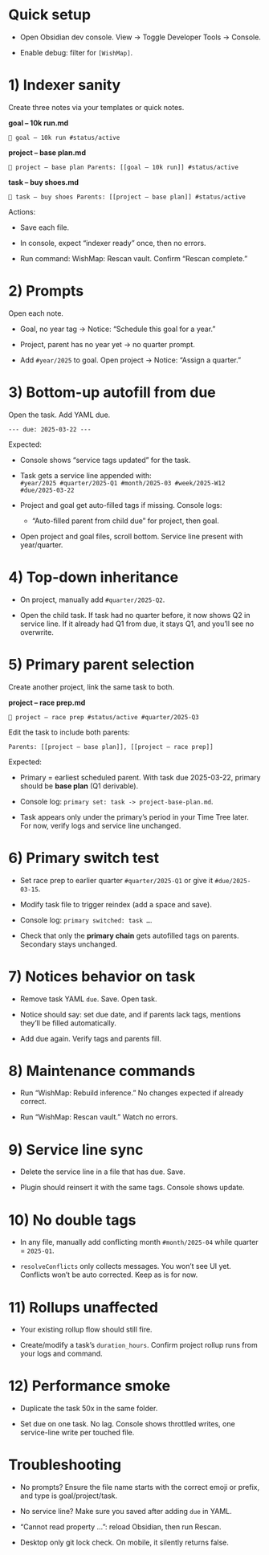 # Quick setup

- Open Obsidian dev console. View → Toggle Developer Tools → Console.
    
- Enable debug: filter for `[WishMap]`.
    

# 1) Indexer sanity

Create three notes via your templates or quick notes.

**goal – 10k run.md**

`🎯 goal – 10k run #status/active`

**project – base plan.md**

`🚀 project – base plan Parents: [[goal – 10k run]] #status/active`

**task – buy shoes.md**

`📌 task – buy shoes Parents: [[project – base plan]] #status/active`

Actions:

- Save each file.
    
- In console, expect “indexer ready” once, then no errors.
    
- Run command: WishMap: Rescan vault. Confirm “Rescan complete.”
    

# 2) Prompts

Open each note.

- Goal, no year tag → Notice: “Schedule this goal for a year.”
    
- Project, parent has no year yet → no quarter prompt.
    
- Add `#year/2025` to goal. Open project → Notice: “Assign a quarter.”
    

# 3) Bottom-up autofill from due

Open the task. Add YAML due.

`--- due: 2025-03-22 ---`

Expected:

- Console shows “service tags updated” for the task.
    
- Task gets a service line appended with:  
    `#year/2025 #quarter/2025-Q1 #month/2025-03 #week/2025-W12 #due/2025-03-22`
    
- Project and goal get auto-filled tags if missing. Console logs:
    
    - “Auto-filled parent from child due” for project, then goal.
        
- Open project and goal files, scroll bottom. Service line present with year/quarter.
    

# 4) Top-down inheritance

- On project, manually add `#quarter/2025-Q2`.
    
- Open the child task. If task had no quarter before, it now shows Q2 in service line. If it already had Q1 from due, it stays Q1, and you’ll see no overwrite.
    

# 5) Primary parent selection

Create another project, link the same task to both.

**project – race prep.md**

`🚀 project – race prep #status/active #quarter/2025-Q3`

Edit the task to include both parents:

`Parents: [[project – base plan]], [[project – race prep]]`

Expected:

- Primary = earliest scheduled parent. With task due 2025-03-22, primary should be **base plan** (Q1 derivable).
    
- Console log: `primary set: task -> project-base-plan.md`.
    
- Task appears only under the primary’s period in your Time Tree later. For now, verify logs and service line unchanged.
    

# 6) Primary switch test

- Set race prep to earlier quarter `#quarter/2025-Q1` or give it `#due/2025-03-15`.
    
- Modify task file to trigger reindex (add a space and save).
    
- Console log: `primary switched: task …`.
    
- Check that only the **primary chain** gets autofilled tags on parents. Secondary stays unchanged.
    

# 7) Notices behavior on task

- Remove task YAML `due`. Save. Open task.
    
- Notice should say: set due date, and if parents lack tags, mentions they’ll be filled automatically.
    
- Add due again. Verify tags and parents fill.
    

# 8) Maintenance commands

- Run “WishMap: Rebuild inference.” No changes expected if already correct.
    
- Run “WishMap: Rescan vault.” Watch no errors.
    

# 9) Service line sync

- Delete the service line in a file that has due. Save.
    
- Plugin should reinsert it with the same tags. Console shows update.
    

# 10) No double tags

- In any file, manually add conflicting month `#month/2025-04` while quarter = `2025-Q1`.
    
- `resolveConflicts` only collects messages. You won’t see UI yet. Conflicts won’t be auto corrected. Keep as is for now.
    

# 11) Rollups unaffected

- Your existing rollup flow should still fire.
    
- Create/modify a task’s `duration_hours`. Confirm project rollup runs from your logs and command.
    

# 12) Performance smoke

- Duplicate the task 50x in the same folder.
    
- Set due on one task. No lag. Console shows throttled writes, one service-line write per touched file.
    

# Troubleshooting

- No prompts? Ensure the file name starts with the correct emoji or prefix, and type is goal/project/task.
    
- No service line? Make sure you saved after adding `due` in YAML.
    
- “Cannot read property …”: reload Obsidian, then run Rescan.
    
- Desktop only git lock check. On mobile, it silently returns false.